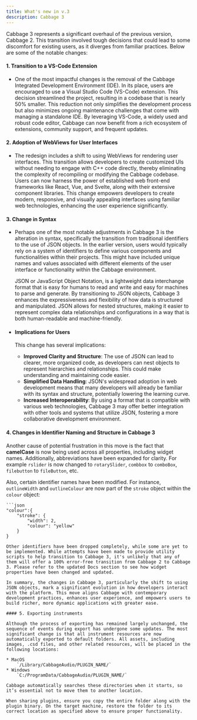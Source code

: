 ```yaml
---
title: What's new in v.3
description: Cabbage 3
---
```


Cabbage 3 represents a significant overhaul of the previous version, Cabbage 2. This transition involved tough decisions that could lead to some discomfort for existing users, as it diverges from familiar practices. Below are some of the notable changes:

#### 1. Transition to a VS-Code Extension
- One of the most impactful changes is the removal of the Cabbage Integrated Development Environment (IDE). In its place, users are encouraged to use a Visual Studio Code (VS-Code) extension. This decision streamlined the project, resulting in a codebase that is nearly 50% smaller. This reduction not only simplifies the development process but also minimizes ongoing maintenance challenges that come with managing a standalone IDE. By leveraging VS-Code, a widely used and robust code editor, Cabbage can now benefit from a rich ecosystem of extensions, community support, and frequent updates.

#### 2. Adoption of WebViews for User Interfaces
- The redesign includes a shift to using WebViews for rendering user interfaces. This transition allows developers to create customized UIs without needing to engage with C++ code directly, thereby eliminating the complexity of recompiling or modifying the Cabbage codebase. Users can now harness the power of established web front-end frameworks like React, Vue, and Svelte, along with their extensive component libraries. This change empowers developers to create modern, responsive, and visually appealing interfaces using familiar web technologies, enhancing the user experience significantly.

#### 3. Change in Syntax
- Perhaps one of the most notable adjustments in Cabbage 3 is the alteration in syntax, specifically the transition from traditional identifiers to the use of JSON objects. In the earlier version, users would typically rely on a system of identifiers to define various components and functionalities within their projects. This might have included unique names and values associated with different elements of the user interface or functionality within the Cabbage environment.

    JSON or JavaScript Object Notation, is a lightweight data interchange format that is easy for humans to read and write and easy for machines to parse and generate. By transitioning to JSON objects, Cabbage 3 enhances the expressiveness and flexibility of how data is structured and manipulated. JSON allows for nested structures, making it easier to represent complex data relationships and configurations in a way that is both human-readable and machine-friendly.

- #### Implications for Users
    This change has several implications:
    - **Improved Clarity and Structure**: The use of JSON can lead to clearer, more organized code, as developers can nest objects to represent hierarchies and relationships. This could make understanding and maintaining code easier.
    - **Simplified Data Handling**: JSON's widespread adoption in web development means that many developers will already be familiar with its syntax and structure, potentially lowering the learning curve.
    - **Increased Interoperability**: By using a format that is compatible with various web technologies, Cabbage 3 may offer better integration with other tools and systems that utilize JSON, fostering a more collaborative development environment.

#### 4. Changes in Identifier Naming and Structure in Cabbage 3

Another cause of potential frustration in this move is the fact that **camelCase** is now being used across all properties, including widget names. Additionally, abbreviations have been expanded for clarity. For example `rslider` is now changed to `rotarySlider`, `combbox` to `comboBox`, `filebutton` to `fileButton`, etc.

Also, certain identifier names have been modified. For instance, `outlineWidth` and `outlineColour` are now part of the `stroke` object within the `colour` object:

    ```json
    "colour":{
        "stroke": {
            "width": 2,
            "colour": "yellow"
        }
    }
```
Other identifiers have been dropped completely, while some are yet to be implemented. While attempts have been made to provide utility scripts to help transition to Cabbage 3, it's unlikely that any of them will offer a 100% error-free transition from Cabbage 2 to Cabbage 3. Please refer to the updated Docs section to see how widget properties have been changed and updated.

In summary, the changes in Cabbage 3, particularly the shift to using JSON objects, mark a significant evolution in how developers interact with the platform. This move aligns Cabbage with contemporary development practices, enhances user experience, and empowers users to build richer, more dynamic applications with greater ease.

#### 5. Exporting instruments

Although the process of exporting has remained largely unchanged, the sequence of events during export has undergone some updates. The most significant change is that all instrument resources are now automatically exported to default folders. All assets, including images, .csd files, and other related resources, will be placed in the following locations:

* MacOS
    `/Library/CabbageAudio/PLUGIN_NAME/`
* Windows
    `C:/ProgramData/CabbageAudio/PLUGIN_NAME/`

Cabbage automatically searches these directories when it starts, so it’s essential not to move them to another location.

When sharing plugins, ensure you copy the entire folder along with the plugin binary. On the target machine, restore the folder to its correct location as specified above to ensure proper functionality.
